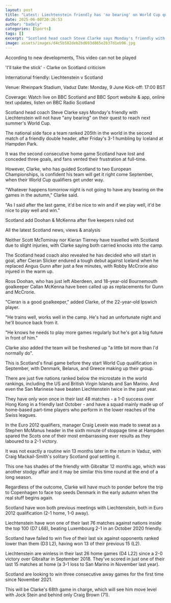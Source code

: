```yaml
---
layout: post
title: "Latest: Liechtenstein friendly has 'no bearing' on World Cup quest"
date: 2025-06-08T20:26:53
author: "badely"
categories: [Sports]
tags: []
excerpt: "Scotland head coach Steve Clarke says Monday's friendly with Liechtenstein will not have 'any bearing' on their quest to reach next summer's World Cup"
image: assets/images/d4c5b502deb2bd693d865e2b37d1eb96.jpg
---
```


According to new developments, This video can not be played

'I'll take the stick' - Clarke on Scotland criticism

International friendly: Liechtenstein v Scotland

Venue: Rheinpark Stadium, Vaduz Date: Monday, 9 June Kick-off: 17:00 BST

Coverage: Watch live on BBC Scotland and BBC Sport website & app, online text updates, listen on BBC Radio Scotland

Scotland head coach Steve Clarke says Monday's friendly with Liechtenstein will not have "any bearing" on their quest to reach next summer's World Cup.

The national side face a team ranked 205th in the world in the second match of a friendly double header, after Friday's 3-1 humbling by Iceland at Hampden Park.

It was the second consecutive home game Scotland have lost and conceded three goals, and fans vented their frustration at full-time.

However, Clarke, who has guided Scotland to two European Championships, is confident his team will get it right come September, when their World Cup qualifiers get under way.

"Whatever happens tomorrow night is not going to have any bearing on the games in the autumn," Clarke said.

"As I said after the last game, it'd be nice to win and if we play well, it'd be nice to play well and win."

Scotland add Doohan & McKenna after five keepers ruled out

All the latest Scotland news, views & analysis

Neither Scott McTominay nor Kieran Tierney have travelled with Scotland due to slight injuries, with Clarke saying both carried knocks into the camp.

The Scotland head coach also revealed he has decided who will start in goal, after Cieran Slicker endured a tough debut against Iceland when he replaced Angus Gunn after just a few minutes, with Robby McCrorie also injured in the warm up.

Ross Doohan, who has just left Aberdeen, and 18-year-old Bournemouth goalkeeper Callan McKenna have been called up as replacements for Gunn and McCrorie.

"Cieran is a good goalkeeper," added Clarke, of the 22-year-old Ipswich player.

"He trains well, works well in the camp. He's had an unfortunate night and he'll bounce back from it.

"He knows he needs to play more games regularly but he's got a big future in front of him."

Clarke also added the team will be freshened up "a little bit more than I'd normally do".

This is Scotland's final game before they start World Cup qualification in September, with Denmark, Belarus, and Greece making up their group.

There are just five nations ranked below the microstate in the world rankings, including the US and British Virgin Islands and San Marino. And even the San Marinese have beaten Liechtenstein twice in the past year.

They have only won once in their last 48 matches - a 1-0 success over Hong Kong in a friendly last October - and have a squad mainly made up of home-based part-time players who perform in the lower reaches of the Swiss leagues.

In the Euro 2012 qualifiers, manager Craig Levein was made to sweat as a Stephen McManus header in the sixth minute of stoppage time at Hampden spared the Scots one of their most embarrassing ever results as they laboured to a 2-1 victory.

It was not exactly a routine win 13 months later in the return in Vaduz, with Craig Mackail-Smith's solitary Scotland goal settling it.

This one has shades of the friendly with Gibraltar 12 months ago, which was another stodgy affair and it may be similar this time round at the end of a long season. 

Regardless of the outcome, Clarke will have much to ponder before the trip to Copenhagen to face top seeds Denmark in the early autumn when the real stuff begins again.

Scotland have won both previous meetings with Liechtenstein, both in Euro 2012 qualification (2-1 home, 1-0 away).

Liechtenstein have won one of their last 76 matches against nations inside the top 100 (D7 L68), beating Luxembourg 2-1 in an October 2020 friendly.

Scotland have failed to win five of their last six against opponents ranked lower than them (D3 L2), having won 13 of their previous 15 (L2).

Liechtenstein are winless in their last 26 home games (D4 L22) since a 2-0 victory over Gibraltar in September 2018. They've scored in just one of their last 15 matches at home (a 3-1 loss to San Marino in November last year).

Scotland are looking to win three consecutive away games for the first time since November 2021.

This will be Clarke's 68th game in charge, which will see him move level with Jock Stein and behind only Craig Brown (71).

